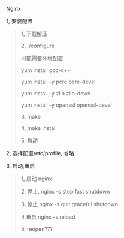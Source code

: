 Nginx

1, 安装配置

> 1, 下载解压
>
> 2,  ./configure 
>
> 可能需要环境配置
>
> yum install gcc-c++
>
> yum install -y pcre pcre-devel
>
> yum install -y zlib zlib-devel
>
> yum install -y openssl openssl-devel
>
> 3, make 
>
> 4, make install
>
> 5, 启动

2, 选择配置/etc/profile, 省略

3, 启动,重启

>1, 启动 nginx
>
>2, 停止, nginx -s stop      fast shutdown
>
>3, 停止 nginx -s quit        graceful shutdown 
>
>4,重启  nginx -s reload 
>
>5, reopen??? 
>
>

